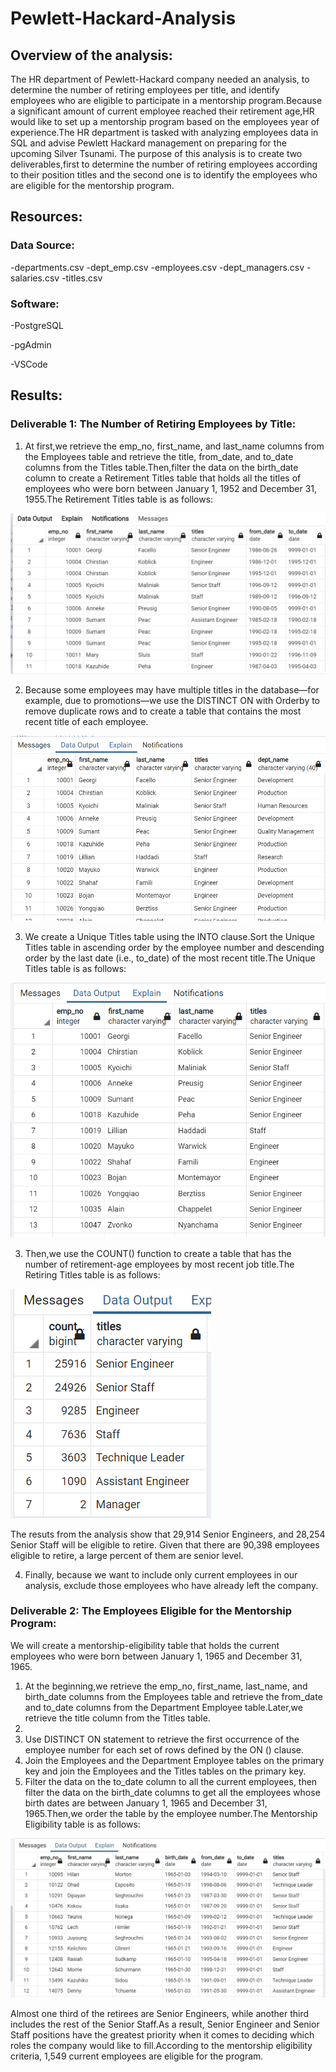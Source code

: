 # Pewlett-Hackard-Analysis
## Overview of the analysis:
 The HR department of Pewlett-Hackard company needed an analysis, to determine the number of retiring employees per title, and identify employees who are eligible to participate in a mentorship program.Because a significant amount of current employee reached their retirement age,HR would like to set up a mentorship program based on the employees year of experience.The HR department is tasked with analyzing employees data in SQL and advise Pewlett Hackard management on preparing for the upcoming Silver Tsunami.
 The purpose of this analysis is to create two deliverables,first to determine the number of retiring employees according to their position titles and the second one is to identify the employees who are eligible for the mentorship program.
 
 ## Resources:
 ### Data Source:

-departments.csv
-dept_emp.csv
-employees.csv
-dept_managers.csv
-salaries.csv
-titles.csv
 
 ### Software:
 
 -PostgreSQL
 
 -pgAdmin
 
 -VSCode
 
 ## Results:
 ### Deliverable 1: The Number of Retiring Employees by Title:
 
 1. At first,we retrieve the emp_no, first_name, and last_name columns from the Employees table and retrieve the title, from_date, and to_date columns from the Titles table.Then,filter the data on the birth_date column to create a Retirement Titles table that holds all the titles of employees who were born between January 1, 1952 and December 31, 1955.The Retirement Titles table is as follows:
 
 ![](https://github.com/akthersr/Pewlett-Hackard-Analysis/blob/main/Resources/retirement_titles.png)
 
 2. Because some employees may have multiple titles in the database—for example, due to promotions—we use the DISTINCT ON with Orderby to remove duplicate rows and to create a table that contains the most recent title of each employee.
 
 ![](https://github.com/akthersr/Pewlett-Hackard-Analysis/blob/main/Resources/retiring_dept.png)
 
 3. We create a Unique Titles table using the INTO clause.Sort the Unique Titles table in ascending order by the employee number and descending order by the last date (i.e., to_date) of the most recent title.The Unique Titles table is as follows:
 
 ![](https://github.com/akthersr/Pewlett-Hackard-Analysis/blob/main/Resources/unique_titles.png)
 
 3. Then,we use the COUNT() function to create a table that has the number of retirement-age employees by most recent job title.The Retiring Titles table is as follows:
 
 ![](https://github.com/akthersr/Pewlett-Hackard-Analysis/blob/main/Resources/retiring_titles.png)
 
 The resuts from the analysis show that 29,914 Senior Engineers, and 28,254 Senior Staff will be eligible to retire. Given that there are 90,398 employees eligible to retire, a large percent of them are senior level.
 
 4. Finally, because we want to include only current employees in our analysis, exclude those employees who have already left the company.
 
 ### Deliverable 2: The Employees Eligible for the Mentorship Program:
 
 We will create a mentorship-eligibility table that holds the current employees who were born between January 1, 1965 and December 31, 1965.
 
 1. At the beginning,we retrieve the emp_no, first_name, last_name, and birth_date columns from the Employees table and retrieve the from_date and to_date columns from the Department Employee table.Later,we retrieve the title column from the Titles table.
 2. 
 3. Use  DISTINCT ON statement to retrieve the first occurrence of the employee number for each set of rows defined by the ON () clause.
 4. Join the Employees and the Department Employee tables on the primary key and join the Employees and the Titles tables on the primary key.
 5. Filter the data on the to_date column to all the current employees, then filter the data on the birth_date columns to get all the employees whose birth dates are between January 1, 1965 and December 31, 1965.Then,we order the table by the employee number.The Mentorship Eligibility table is as follows:
 
 ![](https://github.com/akthersr/Pewlett-Hackard-Analysis/blob/main/Resources/mentorship_eligibilty.png)
 
  Almost one third of the retirees are Senior Engineers, while another third includes the rest of the Senior Staff.As a result, Senior Engineer and Senior Staff positions have the greatest priority when it comes to deciding which roles the company would like to fill.According to the mentorship eligibility criteria, 1,549 current employees are eligible for the program. 
 
